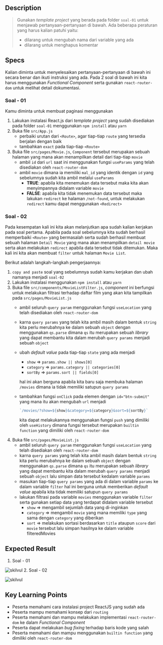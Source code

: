 ## Description

> Gunakan _template project_ yang berada pada folder `soal-01` untuk menjawab pertanyaan-pertanyaan di bawah. Ada beberapa peraturan yang harus kalian patuhi yaitu:
>
> - dilarang untuk mengubah nama dari variable yang ada
> - dilarang untuk menghapus komentar


## Specs

Kalian diminta untuk menyelesaikan pertanyaan-pertanyaan di bawah ini secara benar dan ikuti instruksi yang ada. Pada 2 soal di bawah ini kita harus menggunakan *Functional Component* serta gunakan `react-router-dom` untuk melihat detail dokumentasi.

### Soal - 01

Kamu diminta untuk membuat paginasi menggunakan
1. Lakukan instalasi React.js dari _template project_ yang sudah disediakan pada folder `soal-01` menggunakan `npm install` atau `yarn`
2. Buka file `src/App.js`
   - perbaiki urutan dari `<Route>`, agar tiap-tiap `route` yang tersedia berjalan dengan baik
   - tambahkan `exact` pada tiap-tiap `<Route>`
3. Buka file `src/pages/Movie.js`, `Component` tersebut merupakan sebuah halaman yang mana akan menampilkan detail dari tiap-tiap `movie`
   - ambil `id` dari `url` saat ini menggunakan fungsi `useParams` yang telah disediakan oleh `react-router-dom`
   - ambil `movie` dimana ia memiliki `mal_id` yang identik dengan `id` yang sebelumnya sudah kita ambil melalui `useParams`
     - **TRUE**: apabila kita menemukan data tersebut maka kita akan menyimpannya didalam variable `movie`
     - **FALSE**: apabila kita tidak menemukan data tersebut maka lakukan `redirect` ke halaman `/not-found`, untuk melakukan `redirect` kamu dapat menggunakan `<Redirect>`

### Soal - 02
Pada kesempatan kali ini kita akan melanjutkan apa sudah kalian kerjakan pada soal pertama. Apabila pada soal sebelumnya kita sudah berhasil memperbaiki `<Route>` yang bermasalah serta sudah berhasil membuat sebuah halaman `Detail Movie` yang mana akan menampilkan `detail movie` serta akan melakukan `redirect` apabila data tersebut tidak ditemukan. Maka kali ini kita akan membuat `filter` untuk halaman `Movie List`.

Berikut adalah langkah-langkah pengerjaannya:
1. `copy and paste` soal yang sebelumnya sudah kamu kerjakan dan ubah namanya menjadi `soal-02`
2. Lakukan instalasi menggunakan `npm install` atau `yarn`
3. Buka file `src/components/MovieListFilter.js`, *component* ini berfungsi untuk melakukan filtrasi terhadap daftar film yang akan kita tampilkan pada `src/pages/MovieList.js`
   - ambil seluruh `query param` menggunakan fungsi `useLocation` yang telah disediakan oleh `react-router-dom`
   - karna `query params` yang telah kita ambil masih dalam bentuk `string` kita perlu merubahnya ke dalam sebuah `object` dengan menggunakan `qs.parse` dimana `qs` itu merupakan sebuah *library* yang dapat membantu kita dalam merubah `query params` menjadi sebuah `object`
   - ubah *default value* pada tiap-tiap `state` yang ada menjadi
     - `show` => `params.show || shows[0]`
     - `category` => `params.category || categories[0]`
     - `sortBy` => `params.sort || fields[0]`
    
      hal ini akan berguna apabila kita baru saja membuka halaman `/movies` dimana ia tidak memiliki satupun `query params`
   - tambahkan fungsi `onClick` pada elemen dengan `id="btn-submit"` yang mana itu akan mengubah `url` menjadi
      ```Javascript
      `/movies/?show=${show}&category=${category}&sort=${sortBy}`
      ```
      kita dapat melakukannya menggunakan fungsi `push` yang dimiliki oleh `useHistory` dimana fungsi tersebut merupakan `builtin function` yang dimiliki oleh `react-router-dom`
4. Buka file `src/pages/MovieList.js`
   - ambil seluruh `query param` menggunakan fungsi `useLocation` yang telah disediakan oleh `react-router-dom`
   - karna `query params` yang telah kita ambil masih dalam bentuk `string` kita perlu merubahnya ke dalam sebuah `object` dengan menggunakan `qs.parse` dimana `qs` itu merupakan sebuah *library* yang dapat membantu kita dalam merubah `query params` menjadi sebuah `object` lalu simpan data tersebut kedalam variable `params`
   - masukan tiap-tiap `query params` yang ada di dalam variable `params` ke dalam variable `filter` hal ini berguna untuk memberikan *default value* apabila kita tidak memiliki satupun `query params`
   - lakukan filtrasi pada variable `movies` menggunakan variable `filter` serta gunakan setiap data yang terdapat didalam variable tersebut
     - `show` => mengambil sejumlah data yang di-inginkan
     - `category` => mengambil `movie` yang mana memiliki `type` yang sama dengan `category` yang diberikan
     - `sort` => melakukan sortasi berdasarkan `title` ataupun `score` dari `movie` tersebut
lalu simpan hasilnya ke dalam variable filteredMovies


## Expected Result
1. Soal - 01

  ![skilvul](https://skilvul-prod-01.s3.ap-southeast-1.amazonaws.com/lesson/full-stack-assignment/react-router-01.gif)
2. Soal - 02

  ![skilvul](https://skilvul-prod-01.s3.ap-southeast-1.amazonaws.com/lesson/full-stack-assignment/react-router-02.gif)

## Key Learning Points

- Peserta memahami cara instalasi project ReactJS yang sudah ada
- Peserta mampu memahami konsep dari `routing`
- Peserta memahami dan mampu melakukan implementasi `react-router-dom` ke dalam *Functional Component*
- Peserta dapat melakukan *bug fixing* terhadap baris kode yang salah
- Peserta memahami dan mampu menggunakan `builtin function` yang dimiliki oleh `react-router-dom`